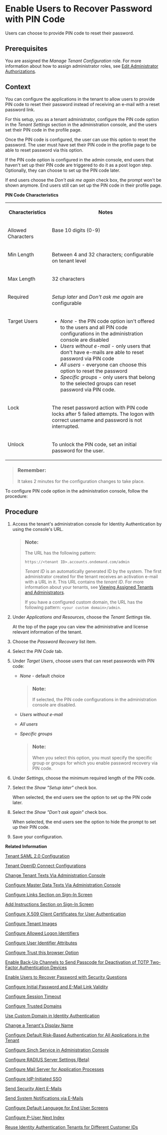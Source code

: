 <!-- loio046a2352009f45b9a87eb9dc7478a8df -->

# Enable Users to Recover Password with PIN Code

Users can choose to provide PIN code to reset their password.



<a name="loio046a2352009f45b9a87eb9dc7478a8df__prereq_vnp_bcg_ppb"/>

## Prerequisites

You are assigned the *Manage Tenant Configuration* role. For more information about how to assign administrator roles, see [Edit Administrator Authorizations](edit-administrator-authorizations-86ee374.md).



## Context

You can configure the applications in the tenant to allow users to provide PIN code to reset their password instead of receiving an e-mail with a reset password link.

For this setup, you as a tenant administrator, configure the PIN code option in the *Tenant Settings* section in the administration console, and the users set their PIN code in the profile page.

Once the PIN code is configured, the user can use this option to reset the password. The user must have set their PIN code in the profile page to be able to reset password via this option.

If the PIN code option is configured in the admin console, end users that haven't set up their PIN code are triggered to do it as a post logon step. Optionally, they can choose to set up the PIN code later.

If end users choose the *Don't ask me again* check box, the prompt won't be shown anymore. End users still can set up the PIN code in their profile page.

**PIN Code Characteristics**


<table>
<tr>
<th valign="top">

Characteristics



</th>
<th valign="top">

Notes



</th>
</tr>
<tr>
<td valign="top">

Allowed Characters



</td>
<td valign="top">

Base 10 digits \(0-9\)



</td>
</tr>
<tr>
<td valign="top">

Min Length



</td>
<td valign="top">

Between 4 and 32 characters; configurable on tenant level



</td>
</tr>
<tr>
<td valign="top">

Max Length



</td>
<td valign="top">

32 characters



</td>
</tr>
<tr>
<td valign="top">

Required



</td>
<td valign="top">

*Setup later* and *Don't ask me again* are configurable



</td>
</tr>
<tr>
<td valign="top">

Target Users



</td>
<td valign="top">

-   *None* - the PIN code option isn't offered to the users and all PIN code configurations in the administration console are disabled
-   *Users without e-mail* - only users that don't have e-mails are able to reset password via PIN code
-   *All users* - everyone can choose this option to reset the password
-   *Specific groups* - only users that belong to the selected groups can reset password via PIN code.



</td>
</tr>
<tr>
<td valign="top">

Lock



</td>
<td valign="top">

The reset password action with PIN code locks after 5 failed attempts. The logon with correct username and password is not interrupted.



</td>
</tr>
<tr>
<td valign="top">

Unlock



</td>
<td valign="top">

To unlock the PIN code, set an initial password for the user.



</td>
</tr>
</table>

> ### Remember:  
> It takes 2 minutes for the configuration changes to take place.

To configure PIN code option in the administration console, follow the procedure:



## Procedure

1.  Access the tenant's administration console for Identity Authentication by using the console's URL.

    > ### Note:  
    > The URL has the following pattern:
    > 
    > `https://<tenant ID>.accounts.ondemand.com/admin`
    > 
    > *Tenant ID* is an automatically generated ID by the system. The first administrator created for the tenant receives an activation e-mail with a URL in it. This URL contains the *tenant ID*. For more information about your tenants, see [Viewing Assigned Tenants and Administrators](../viewing-assigned-tenants-and-administrators-f56e6f2.md).
    > 
    > If you have a configured custom domain, the URL has the following pattern: `<your custom domain>/admin`.

2.  Under *Applications and Resources*, choose the *Tenant Settings* tile.

    At the top of the page you can view the administrative and license relevant information of the tenant.

3.  Choose the *Password Recovery* list item.

4.  Select the *PIN Code* tab.

5.  Under *Target Users*, choose users that can reset passwords with PIN code:

    -   *None* - default choice

        > ### Note:  
        > If selected, the PIN code configurations in the administration console are disabled.

    -   *Users without e-mail*
    -   *All users*
    -   *Specific groups*

        > ### Note:  
        > When you select this option, you must specify the specific group or groups for which you enable password recovery via PIN code.


6.  Under *Settings*, choose the minimum required length of the PIN code.

7.  Select the *Show "Setup later"* check box.

    When selected, the end users see the option to set up the PIN code later.

8.  Select the *Show "Don't ask again"* check box.

    When selected, the end users see the option to hide the prompt to set up their PIN code.

9.  Save your configuration.


**Related Information**  


[Tenant SAML 2.0 Configuration](tenant-saml-2-0-configuration-e81a19b.md "You as a tenant administrator can view and download the tenant SAML 2.0 metadata. You can also change the name format and update your certificate used by the identity provider to digitally sign the messages for the applications.")

[Tenant OpenID Connect Configurations](tenant-openid-connect-configurations-3d6abcc.md "You as a tenant administrator can view and configure the tenant OpenID Connect configurations.")

[Change Tenant Texts Via Administration Console](change-tenant-texts-via-administration-console-c24b1d0.md "The change tenant texts option can be used to change the predefined texts and messages for end-user screens available per tenant in Identity Authentication via the administration console.")

[Configure Master Data Texts Via Administration Console](configure-master-data-texts-via-administration-console-c068ac9.md "The master data texts option can be used to configure the predefined master data for each resource in Identity Authentication via the administration console.")

[Configure Links Section on Sign-In Screen](configure-links-section-on-sign-in-screen-060c032.md "You can configure links to appear on the sign-in screen of your applications.")

[Add Instructions Section on Sign-In Screen](add-instructions-section-on-sign-in-screen-c9e717e.md "You can customize the sign-in sscreen of the Horizon theme with instructions for the user.")

[Configure X.509 Client Certificates for User Authentication](configure-x-509-client-certificates-for-user-authentication-52c7dcb.md "Tenant administrators can configure X.509 client certificates for user authentication as an alternative to authenticating with a user name and a password.")

[Configure Tenant Images](configure-tenant-images-8742046.md "You can configure a custom global logo and, or a background image on the forms for sign-in in, registration, upgrade, password update, and account activation for all applications in a tenant. You can also set a favicon for tenant.")

[Configure Allowed Logon Identifiers](configure-allowed-logon-identifiers-3adf1ff.md "Tenant administrators can choose the allowed logon identifiers for the users.")

[Configure User Identifier Attributes](configure-user-identifier-attributes-8b9fa88.md "Tenant administrators can configure user identifier attributes as required and unique for the tenant.")

[Configure Trust this browser Option](configure-trust-this-browser-option-5b8377e.md "Tenant administrator can set the number of days for which the users won't get prompted for second-factor authentication, if they sign in from the same browser.")

[Enable Back-Up Channels to Send Passcode for Deactivation of TOTP Two-Factor Authentication Devices](enable-back-up-channels-to-send-passcode-for-deactivation-of-totp-two-factor-authenticati-782935e.md "Tenant administrator can configure back-up channels to send TOTP deactivation passcodes to the user.")

[Enable Users to Recover Password with Security Questions](enable-users-to-recover-password-with-security-questions-d9ae898.md "Users can choose to answer security questions to reset their password.")

[Configure Initial Password and E-Mail Link Validity](configure-initial-password-and-e-mail-link-validity-f8093f4.md "As a tenant administrator, you can configure the validity of the initial password and link sent to a user in the various application processes.")

[Configure Session Timeout](configure-session-timeout-5ca23e4.md "As a tenant administrator, you can configure when the session, created at the Identity Authentication tenant, expires.")

[Configure Trusted Domains](configure-trusted-domains-08fa1fe.md "Service providers that delegate authentication to Identity Authentication can protect their applications when using embedded frames, also called overlays, or when allowing user self-registration.")

[Use Custom Domain in Identity Authentication](use-custom-domain-in-identity-authentication-c4db840.md "Identity Authentication allows you to use a custom domain that is different from the default one (<tenant ID>.accounts.ondemand.com) - for example www.mytenant.com.")

[Change a Tenant's Display Name](change-a-tenant-s-display-name-a513c91.md "You can configure the tenant's name from the administration console for Identity Authentication.")

[Configure Default Risk-Based Authentication for All Applications in the Tenant](configure-default-risk-based-authentication-for-all-applications-in-the-tenant-1aab51a.md#loio1aab51ae62b94f79b4c6dac7a00857c2 "You can define rules for authentication according to different risk factors and apply actions like Allow, Deny, and Two-Factor Authentication for all applications in a tenant.")

[Configure Sinch Service in Administration Console](configure-sinch-service-in-administration-console-3fdc9e1.md "Configure Sinch Service to enable Phone Verification via SMS or SMS Two-Factor Authentication in the administration console.")

[Configure RADIUS Server Settings \(Beta\)](configure-radius-server-settings-beta-03043ae.md "Configure Remote Authentication Dial-In User Service (RADIUS) server settings in the administration console for Identity Authentication.")

[Configure Mail Server for Application Processes](configure-mail-server-for-application-processes-ccc7ba1.md "Configure mail server for the e-mails sent to the end users in the different application processes.")

[Configure IdP-Initiated SSO](configure-idp-initiated-sso-5d59caa.md)

[Send Security Alert E-Mails](send-security-alert-e-mails-c977464.md "Send security alert e-mails to end-users or administrators when changes in their accounts are made.")

[Send System Notifications via E-Mails](send-system-notifications-via-e-mails-aa04a8b.md "You can configure the administration console to send e-mails with information about expiring certificates, system notifications and new administrators to specific e-mail addresses or to the e-mails of all administrators.")

[Configure Default Language for End User Screens](configure-default-language-for-end-user-screens-2cb73c3.md "Select the language that the end user screen uses if the language of the browser isn’t in the list of supported languages.")

[Configure P-User Next Index](configure-p-user-next-index-045bb1c.md "Set the value for the P-user next index.")

[Reuse Identity Authentication Tenants for Different Customer IDs](reuse-identity-authentication-tenants-for-different-customer-ids-ebd0258.md "You as a tenant administrator can reuse an existing tenant for configurations and automated subscriptions.")

